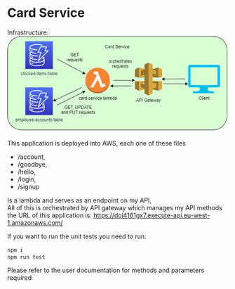 # Card Service  

Infrastructure: 
![alt text](./Card-Service.png)


This application is deployed into AWS,
each one of these files

* /account,
* /goodbye,
* /hello,
* /login,
* /signup

Is a lambda and serves as an endpoint on my API,  
All of this is orchestrated by API gateway which manages my API methods  
the URL of this application is:
<https://dol4161gx7.execute-api.eu-west-1.amazonaws.com/>

If you want to run the unit tests you need to run:  

```text
npm i 
npm run test
```

Please refer to the user documentation for methods and parameters required
